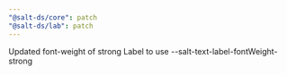 ```yaml
---
"@salt-ds/core": patch
"@salt-ds/lab": patch
---
```


Updated font-weight of strong Label to use --salt-text-label-fontWeight-strong
